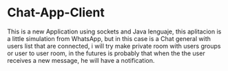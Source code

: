 # Chat-App-Client

This is a new Application using sockets and Java lenguaje, this aplitacion is a little simulation from WhatsApp, but in this case is a Chat general with users list that are connected, i will try make private room with users groups or user to user room, in the futures is probably that when the the user receives a new message, he will have a notification.

